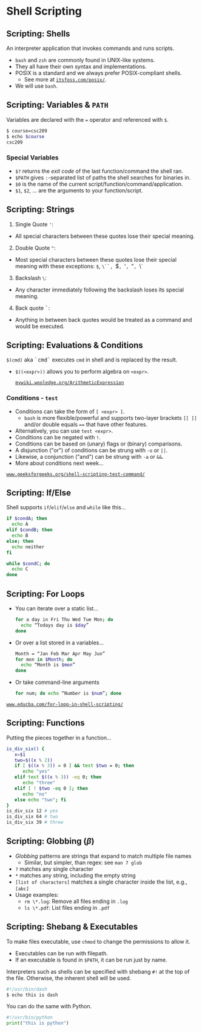 # Shell Scripting

## Scripting: Shells

An interpreter application that invokes commands and runs scripts.

- `bash` and `zsh` are commonly found in UNIX-like systems.
- They all have their own syntax and implementations.
- POSIX is a standard and we always prefer POSIX-compliant shells.
  - See more at [`itsfoss.com/posix/`](https://itsfoss.com/posix/).
- We will use `bash`.

## Scripting: Variables & `PATH`

Variables are declared with the `=` operator and referenced with `$`.

```sh
$ course=csc209
$ echo $course
csc209
```

### Special Variables

- `$?` returns the _exit code_ of the last function/command the shell ran.
- `$PATH` gives `:`-separated list of paths the shell searches for binaries in.
- `$0` is the name of the current script/function/command/application.
- `$1`, `$2`, ... are the arguments to your function/script.

## Scripting: Strings

1. Single Quote `'`:

- All special characters between these quotes lose their special meaning.

2. Double Quote `"`:

- Most special characters between these quotes lose their special meaning with these exceptions: `$`, ` \``,  `\$`, `\'`, `\"`, `\\`

3. Backslash `\`:

- Any character immediately following the backslash loses its special meaning.

4. Back quote <kbd>`</kbd>:

- Anything in between back quotes would be treated as a command and would be executed.

## Scripting: Evaluations & Conditions

`$(cmd)` aka <kbd>\`cmd\`</kbd> executes `cmd` in shell and is replaced by the result.

- `$((<expr>))` allows you to perform algebra on `<expr>`.

  [`mywiki.wooledge.org/ArithmeticExpression`](https://mywiki.wooledge.org/ArithmeticExpression)

### Conditions - `test`

- Conditions can take the form of `[ <expr> ]`.
  - `bash` is more flexible/powerful and supports two-layer brackets `[[ ]]` and/or double equals `==` that have other features.
- Alternatively, you can use `test <expr>`.
- Conditions can be negated with `!`.
- Conditions can be based on (unary) flags or (binary) comparisons.
- A disjunction ("or") of conditions can be strung with `-o` or `||`.
- Likewise, a conjunction ("and") can be strung with `-a` or `&&`.
- More about conditions next week...

[`www.geeksforgeeks.org/shell-scripting-test-command/`](https://www.geeksforgeeks.org/shell-scripting-test-command/)

## Scripting: If/Else

Shell supports `if`/`elif`/`else` and `while` like this...

```sh
if $condA; then
  echo A
elif $condB; then
  echo B
else; then
  echo neither
fi

while $condC; do
  echo C
done
```

## Scripting: For Loops

- You can iterate over a static list...
  ```sh
  for a day in Fri Thu Wed Tue Mon; do
    echo “Todays day is $day”
  done
  ```
- Or over a list stored in a variables...
  ```sh
  Month = “Jan Feb Mar Apr May Jun”
  for mon in $Month; do
    echo “Month is $mon”
  done
  ```
- Or take command-line arguments
  ```sh
  for num; do echo “Number is $num”; done
  ```

[`www.educba.com/for-loop-in-shell-scripting/`](https://www.educba.com/for-loop-in-shell-scripting/)

## Scripting: Functions

Putting the pieces together in a function...

```sh
is_div_six() {
   x=$1
   two=$((x % 2))
   if [ $((x % 3)) = 0 ] && test $two = 0; then
      echo "yes"
   elif test $((x % 3)) -eq 0; then
      echo "three"
   elif [ ! $two -eq 0 ]; then
      echo "no"
   else echo "two"; fi
}
is_div_six 12 # yes
is_div_six 64 # two
is_div_six 39 # three
```

## Scripting: Globbing $(\beta)$

- _Globbing_ patterns are strings that expand to match multiple file names
  - Similar, but simpler, than regex: see `man 7 glob`
- `?` matches any single character
- `*` matches any string, including the empty string
- `[list of characters]` matches a single character inside the list, e.g., `[abc]`
- Usage examples:
  - `rm \*.log`: Remove all files ending in `.log`
  - `ls \*.pdf`: List files ending in `.pdf`

## Scripting: Shebang & Executables

To make files executable, use `chmod` to change the permissions to allow it.

- Executables can be run with filepath.
- If an executable is found in `$PATH`, it can be run just by name.

Interpreters such as shells can be specified with shebang `#!` at the top of the file. Otherwise, the inherent shell will be used.

```sh
#!/usr/bin/dash
$ echo this is dash
```

You can do the same with Python.

```python
#!/usr/bin/python
print("this is python")
```
